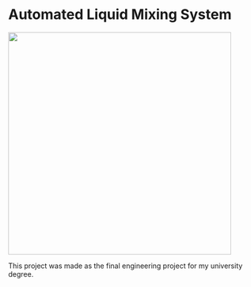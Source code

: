 # Automated Liquid Mixing System

<img src="Photos/IMG_3699b.JPG" width=450>


This project was made as the final engineering project for my university degree. 

